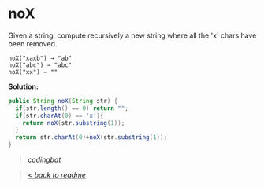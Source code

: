 # noX

Given a string, compute recursively a new string where all the 'x' chars have been removed.

```
noX("xaxb") → "ab"
noX("abc") → "abc"
noX("xx") → ""
```

**Solution:**

```java
public String noX(String str) {
  if(str.length() == 0) return "";
  if(str.charAt(0) == 'x'){
    return noX(str.substring(1));
  }
  return str.charAt(0)+noX(str.substring(1));
}
```

> _[codingbat](https://codingbat.com/prob/p118230)_

> [< _back to readme_](/README.md)